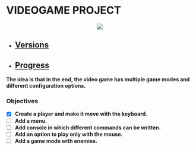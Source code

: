# VIDEOGAME PROJECT

<p align="center"> <img src="https://i.ibb.co/GRNb5p3/6.png"> <p align="center">

- ## [Versions](https://github.com/14G001/Videogame/releases)
- ## [Progress](https://github.com/14G001/Videogame/tags)

**The idea is that in the end, the video game has multiple game modes and different configuration options.**

### Objectives
- [x] **Create a player and make it move with the keyboard.**
- [ ] **Add a menu.**
- [ ] **Add console in which different commands can be written.**
- [ ] **Add an option to play only with the mouse.**
- [ ] **Add a game mode with enemies.**
